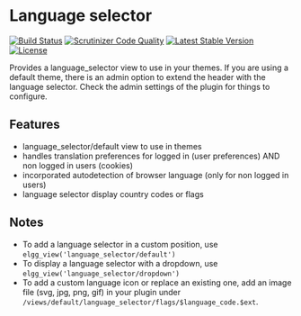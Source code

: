 Language selector
=================

[![Build Status](https://scrutinizer-ci.com/g/ColdTrick/language_selector/badges/build.png?b=master)](https://scrutinizer-ci.com/g/ColdTrick/language_selector/build-status/master)
[![Scrutinizer Code Quality](https://scrutinizer-ci.com/g/ColdTrick/language_selector/badges/quality-score.png?b=master)](https://scrutinizer-ci.com/g/ColdTrick/language_selector/?branch=master)
[![Latest Stable Version](https://poser.pugx.org/coldtrick/language_selector/v/stable.svg)](https://packagist.org/packages/coldtrick/language_selector)
[![License](https://poser.pugx.org/coldtrick/language_selector/license.svg)](https://packagist.org/packages/coldtrick/language_selector)

Provides a language_selector view to use in your themes.
If you are using a default theme, there is an admin option to extend the header with the language selector.
Check the admin settings of the plugin for things to configure.

Features
--------

- language_selector/default view to use in themes
- handles translation preferences for logged in (user preferences) AND non logged in users (cookies)
- incorporated autodetection of browser language (only for non logged in users)	
- language selector display country codes or flags

Notes
-----

* To add a language selector in a custom position, use ``elgg_view('language_selector/default')``
* To display a language selector with a dropdown, use ``elgg_view('language_selector/dropdown')``
* To add a custom language icon or replace an existing one, add an image file (svg, jpg, png, gif) in your plugin
under `/views/default/language_selector/flags/$language_code.$ext`.
